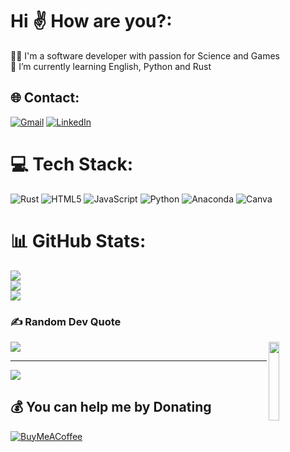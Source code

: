 # Hi ✌ How are you?:
🐱‍👓 I'm a software developer with passion for Science and Games<br>🌱 I’m currently learning English, Python and Rust <br> 


## 🌐 Contact:
[![Gmail](https://img.shields.io/badge/Gmail-%23E34F26.svg?logo=gmail&logoColor=white)](otaviosouzaprofessional@gmail.com)
[![LinkedIn](https://img.shields.io/badge/LinkedIn-%230077B5.svg?logo=linkedin&logoColor=white)](https://linkedin.com/in/otavio-souza-henriques) 
 

# 💻 Tech Stack:
![Rust](https://img.shields.io/badge/rust-%23000000.svg?style=flat&logo=rust&logoColor=white) ![HTML5](https://img.shields.io/badge/html5-%23E34F26.svg?style=flat&logo=html5&logoColor=white) ![JavaScript](https://img.shields.io/badge/javascript-%23323330.svg?style=flat&logo=javascript&logoColor=%23F7DF1E) ![Python](https://img.shields.io/badge/python-3670A0?style=flat&logo=python&logoColor=ffdd54) ![Anaconda](https://img.shields.io/badge/Anaconda-%2344A833.svg?style=flat&logo=anaconda&logoColor=white) ![Canva](https://img.shields.io/badge/Canva-%2300C4CC.svg?style=flat&logo=Canva&logoColor=white)
# 📊 GitHub Stats:
![](https://github-readme-stats.vercel.app/api?username=DevLoretto&theme=dark&hide_border=false&include_all_commits=true&count_private=false)<br/>
![](https://github-readme-streak-stats.herokuapp.com/?user=DevLoretto&theme=dark&hide_border=false)<br/>
![](https://github-readme-stats.vercel.app/api/top-langs/?username=DevLoretto&theme=dark&hide_border=false&include_all_commits=true&count_private=false&layout=compact)

### ✍️ Random Dev Quote
![](https://quotes-github-readme.vercel.app/api?type=horizontal&theme=radical)
<img align="right" width="18%" src=https://media.giphy.com/media/JIX9t2j0ZTN9S/giphy.gif>


---
[![](https://visitcount.itsvg.in/api?id=DevLoretto&icon=5&color=0)](https://visitcount.itsvg.in)

  ## 💰 You can help me by Donating
  [![BuyMeACoffee](https://img.shields.io/badge/Buy%20Me%20a%20Coffee-ffdd00?style=for-the-badge&logo=buy-me-a-coffee&logoColor=black)](https://buymeacoffee.com/devloretto) 
